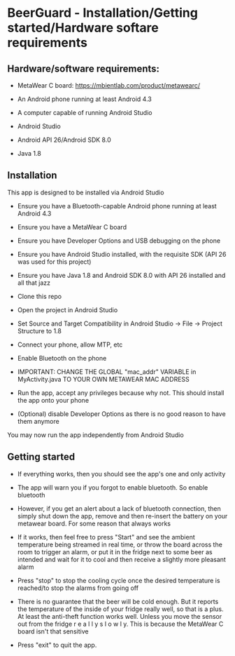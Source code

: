 # BeerGuard - Installation/Getting started/Hardware softare requirements

## Hardware/software requirements:

* MetaWear C board: https://mbientlab.com/product/metawearc/

* An Android phone running at least Android 4.3

* A computer capable of running Android Studio

* Android Studio 

* Android API 26/Android SDK 8.0

* Java 1.8

## Installation
This app is designed to be installed via Android Studio 

* Ensure you have a Bluetooth-capable Android phone running at least Android 4.3

* Ensure you have a MetaWear C board

* Ensure you have Developer Options and USB debugging on the phone

* Ensure you have Android Studio installed, with the requisite SDK (API 26 was used for this project)

* Ensure you have Java 1.8 and Android SDK 8.0 with API 26 installed and all that jazz

* Clone this repo

* Open the project in Android Studio

* Set Source and Target Compatibility in Android Studio -> File -> Project Structure to 1.8

* Connect your phone, allow MTP, etc

* Enable Bluetooth on the phone

* IMPORTANT: CHANGE THE GLOBAL "mac_addr" VARIABLE in MyActivity.java TO YOUR OWN METAWEAR MAC ADDRESS

* Run the app, accept any privileges because why not. This should install the app onto your phone

* (Optional) disable Developer Options as there is no good reason to have them anymore

You may now run the app independently from Android Studio

## Getting started

* If everything works, then you should see the app's one and only activity

* The app will warn you if you forgot to enable bluetooth. So enable bluetooth

* However, if you get an alert about a lack of bluetooth connection, then simply shut down the app, remove and then re-insert the battery on your metawear board. For some reason that always works

* If it works, then feel free to press "Start" and see the ambient temperature being streamed in real time, or throw the board across the room to trigger an alarm, or put it in the fridge next to some beer as intended and wait for it to cool and then receive a slightly more pleasant alarm

* Press "stop" to stop the cooling cycle once the desired temperature is reached/to stop the alarms from going off

* There is no guarantee that the beer will be cold enough. But it reports the temperature of the inside of your fridge really well, so that is a plus. At least the anti-theft function works well. Unless you move the sensor out from the fridge r e a l l y  s l o w l y. This is because the MetaWear C board isn't that sensitive

* Press "exit" to quit the app. 





